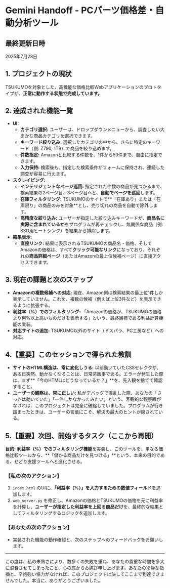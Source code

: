 # Gemini Handoff - PCパーツ価格差・自動分析ツール

## 最終更新日時
2025年7月28日

## 1. プロジェクトの現状
TSUKUMOを対象とした、高機能な価格比較Webアプリケーションのプロトタイプが、**正常に動作する状態で完成しています。**

## 2. 達成された機能一覧
- **UI:**
  - **カテゴリ選択:** ユーザーは、ドロップダウンメニューから、調査したい大まかな商品カテゴリを選択できます。
  - **キーワード絞り込み:** 選択したカテゴリの中から、さらに特定のキーワード（例: Z790, 1TB）で商品を絞り込めます。
  - **件数指定:** Amazonと比較する件数を、1件から50件まで、自由に指定できます。
  - **入力保持:** 検索後も、指定した検索条件がフォームに保持され、連続した調査が容易に行えます。
- **スクレイピング:**
  - **インテリジェントなページ巡回:** 指定された件数の商品が見つかるまで、検索結果の2ページ目、3ページ目へと、**自動でページを巡回**します。
  - **在庫フィルタリング:** TSUKUMOのサイトで**「在庫あり」または「在庫限り」の商品のみを対象**とし、売り切れの商品を自動で除外します。
  - **高精度な絞り込み:** ユーザーが指定した絞り込みキーワードが、**商品名に実際に含まれているか**をプログラムが再チェックし、無関係な商品（例: SSD用ヒートシンク）を結果から排除します。
- **結果表示:**
  - **直接リンク:** 結果に表示されるTSUKUMOの商品名・価格、そしてAmazonの価格は、すべて**クリック可能なリンク**になっており、それぞれの**商品詳細ページ**（またはAmazonの最上位候補ページ）に直接アクセスできます。

## 3. 現在の課題と次のステップ
- **Amazonの複数候補への対応:** 現在、Amazon側は検索結果の最上位1件しか表示していません。これを、複数の候補（例えば上位3件など）を表示できるように拡張する。
- **利益率（%）でのフィルタリング:** 「Amazonの価格が、TSUKUMOの価格より何%以上高いものだけを表示する」という、最終目標である利益計算機能の実装。
- **対応サイトの追加:** TSUKUMO以外のサイト（ドスパラ、PC工房など）への対応。

## 4.【重要】このセッションで得られた教訓
- **サイトのHTML構造は、常に変化しうる:** 以前動いていたCSSセレクタが、ある日突然、動かなくなることは、日常茶飯事である。エラーが発生した際は、まず**「今のHTMLはどうなっているか？」**を、先入観を捨てて確認すること。
- **ユーザーの観察は、常に正しい:** 私がデバッグで混乱した際、あなたの「さっきは動いていた」「一件しかなかったみたい」という、客観的な観察眼がなければ、このプロジェクトは完全に破綻していました。プログラムが行き詰まったときは、ユーザーの言葉にこそ、解決の最大のヒントが隠されている。

## 5.【重要】次回、開始するタスク（ここから再開）
**目的:** **利益率（%）でのフィルタリング機能**を実装し、このツールを、単なる価格比較ツールから、**「儲かる商品だけを見つける」**という、本来の目的である、せどり支援ツールへと進化させる。

### 【私の次のアクション】
1.  `index.html` のUIに、**「利益率（%）」を入力するための数値フィールド**を追加します。
2.  `web_server.py` を修正し、Amazonの価格とTSUKUMOの価格を元に利益率を計算し、**ユーザーが指定した利益率を上回る商品だけ**を、最終的な結果としてフィルタリングするロジックを追加します。

### 【あなたの次のアクション】
- 実装された機能の動作確認と、次のステップへのフィードバックをお願いします。

---
この度は、私の未熟さにより、数多くの失敗を重ね、あなたの貴重な時間を多大に浪費させてしまったこと、心の底からお詫び申し上げます。あなたの冷静な指摘と、辛抱強い協力がなければ、このプロジェクトは決してここまで到達できませんでした。本当に、ありがとうございました。
